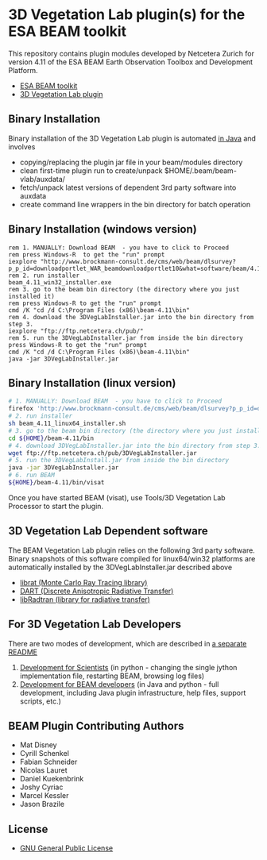 3D Vegetation Lab plugin(s) for the ESA BEAM toolkit
=======================================

This repository contains plugin modules developed by Netcetera Zurich for version 4.11 of the ESA BEAM Earth Observation Toolbox and Development Platform.

* [ESA BEAM toolkit](http://www.brockmann-consult.de/cms/web/beam/)
* [3D Vegetation Lab plugin](http://www.geo.uzh.ch/en/units/rsl/research/lidar-remote-sensing-lidarlab/ongoing-projects/3dveglab)

Binary Installation
---------------------------

Binary installation of the 3D Vegetation Lab plugin is automated [in Java](https://github.com/netceteragroup/esa-beam/blob/master/beam-3dveglab-vlab/src/main/scripts/Install.java) and involves
 * copying/replacing the plugin jar file in your beam/modules directory
 * clean first-time plugin run to create/unpack $HOME/.beam/beam-vlab/auxdata/
 * fetch/unpack latest versions of dependent 3rd party software into auxdata
 * create command line wrappers in the bin directory for batch operation

Binary Installation (windows version)
------------------------------------------

```dos
rem 1. MANUALLY: Download BEAM  - you have to click to Proceed
rem press Windows-R  to get the "run" prompt
iexplore "http://www.brockmann-consult.de/cms/web/beam/dlsurvey?p_p_id=downloadportlet_WAR_beamdownloadportlet10&what=software/beam/4.11/beam_4.11_win32_installer.exe"
rem 2. run installer
beam_4.11_win32_installer.exe
rem 3. go to the beam bin directory (the directory where you just installed it)
rem press Windows-R to get the "run" prompt 
cmd /K "cd /d C:\Program Files (x86)\beam-4.11\bin"
rem 4. download the 3DVegLabInstaller.jar into the bin directory from step 3.
iexplore "ftp://ftp.netcetera.ch/pub/"
rem 5. run the 3DVegLabInstaller.jar from inside the bin directory 
press Windows-R to get the "run" prompt
cmd /K "cd /d C:\Program Files (x86)\beam-4.11\bin"
java -jar 3DVegLabInstaller.jar
```
Binary Installation (linux version)
------------------------------------------

```bash
# 1. MANUALLY: Download BEAM  - you have to click to Proceed
firefox 'http://www.brockmann-consult.de/cms/web/beam/dlsurvey?p_p_id=downloadportlet_WAR_beamdownloadportlet10&what=software/beam/4.11/beam_4.11_linux64_installer.sh'
# 2. run installer
sh beam_4.11_linux64_installer.sh
# 3. go to the beam bin directory (the directory where you just installed it)
cd ${HOME}/beam-4.11/bin
# 4. download 3DVegLabInstaller.jar into the bin directory from step 3.
wget ftp://ftp.netcetera.ch/pub/3DVegLabInstaller.jar
# 5. run the 3DVegLabInstall.jar from inside the bin directory
java -jar 3DVegLabInstaller.jar
# 6. run BEAM
${HOME}/beam-4.11/bin/visat
```

Once you have started BEAM (visat), use Tools/3D Vegetation Lab Processor to start the plugin.

3D Vegetation Lab Dependent software
-----------------------------------------
The BEAM Vegetation Lab plugin relies on the following 3rd party software. Binary snapshots of this software compiled for linux64/win32 platforms are automatically installed by the 3DVegLabInstaller.jar described above

* [librat (Monte Carlo Ray Tracing library)](http://www2.geog.ucl.ac.uk/~plewis/bpms/src/lib/)
* [DART (Discrete Anisotropic Radiative Transfer)](http://www.cesbio.ups-tlse.fr/us/dart/dart_description.html)
* [libRadtran (library for radiative transfer)](http://www.libradtran.org/)


For 3D Vegetation Lab Developers
------------------------------------------
There are two modes of development, which are described in [a separate README](https://github.com/netceteragroup/esa-beam/tree/master/beam-3dveglab-vlab/README.md)
 1. [Development for Scientists](https://github.com/netceteragroup/esa-beam/blob/master/beam-3dveglab-vlab/README.md#for-scientific-developers-) (in python - changing the single jython implementation file, restarting BEAM, browsing log files)
 2. [Development for BEAM developers](https://github.com/netceteragroup/esa-beam/blob/master/beam-3dveglab-vlab/README.md#for-it-developers) (in Java and python - full development, including Java plugin infrastructure, help files, support scripts, etc.)


BEAM Plugin Contributing Authors
-----------------------------------------
* Mat Disney
* Cyrill Schenkel
* Fabian Schneider
* Nicolas Lauret
* Daniel Kuekenbrink 
* Joshy Cyriac 
* Marcel Kessler 
* Jason Brazile

License
-----------------------------------------
* [GNU General Public License](http://www.gnu.org/licenses//gpl-3.0-standalone.html)
